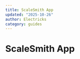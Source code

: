 ```yaml
---
title: ScaleSmith App
updated: "2025-10-26"
author: Electricks
category: guides
---
```


# ScaleSmith App

